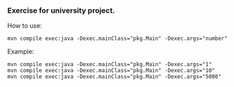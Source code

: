 ### Exercise for university project.

How to use:
```
mvn compile exec:java -Dexec.mainClass="pkg.Main" -Dexec.args="number"
```
Example:
```
mvn compile exec:java -Dexec.mainClass="pkg.Main" -Dexec.args="1"
mvn compile exec:java -Dexec.mainClass="pkg.Main" -Dexec.args="10"
mvn compile exec:java -Dexec.mainClass="pkg.Main" -Dexec.args="5000"
```